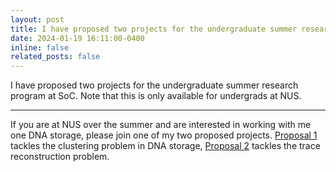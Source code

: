 ```yaml
---
layout: post
title: I have proposed two projects for the undergraduate summer research program at SoC.
date: 2024-01-19 16:11:00-0400
inline: false
related_posts: false
---
```


I have proposed two projects for the undergraduate summer research program at SoC. Note that this is only available for undergrads at NUS.

---

If you are at NUS over the summer and are interested in working with me one DNA storage, please join one of my two proposed projects.
[Proposal 1](/assets/pdf/Puru_ClusteringDNAStrandsForDNA-basedDataStorage.pdf) tackles the clustering problem in DNA storage, [Proposal 2](/assets/pdf/Puru_ReconstructingDNAStrandsForDNA-basedDataStorage.pdf) tackles the trace reconstruction problem.